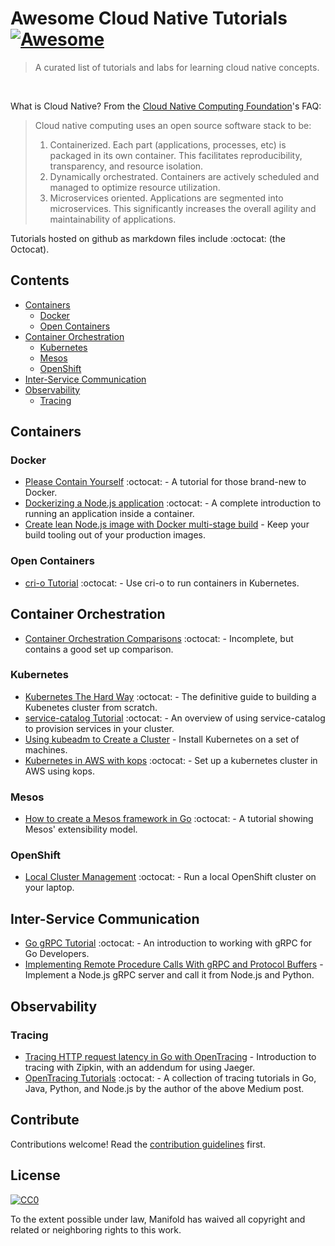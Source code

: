 # Awesome Cloud Native Tutorials [![Awesome](https://cdn.rawgit.com/sindresorhus/awesome/d7305f38d29fed78fa85652e3a63e154dd8e8829/media/badge.svg)](https://github.com/sindresorhus/awesome)

> A curated list of tutorials and labs for learning cloud native concepts.

<br>

What is Cloud Native? From the [Cloud Native Computing Foundation](https://www.cncf.io/)'s FAQ:

> Cloud native computing uses an open source software stack to be:
> 1. Containerized. Each part (applications, processes, etc) is packaged in its own container. This facilitates reproducibility, transparency, and resource isolation.
> 1. Dynamically orchestrated. Containers are actively scheduled and managed to optimize resource utilization.
> 1. Microservices oriented. Applications are segmented into microservices. This significantly increases the overall agility and maintainability of applications.

Tutorials hosted on github as markdown files include :octocat: (the Octocat).

## Contents

- [Containers](#containers)
  - [Docker](#docker)
  - [Open Containers](#open-containers)
- [Container Orchestration](#container-orchestration)
  - [Kubernetes](#kubernetes)
  - [Mesos](#mesos)
  - [OpenShift](#openshift)
- [Inter-Service Communication](#inter-service-communication)
- [Observability](#observability)
  - [Tracing](#tracing)
  <!-- Add monitoring/metrics and logging here -->


## Containers

### Docker

- [Please Contain Yourself](https://github.com/dylanlrrb/Please-Contain-Yourself) :octocat: - A tutorial for those brand-new to Docker.
- [Dockerizing a Node.js application](https://github.com/docker/labs/tree/master/developer-tools/nodejs/porting) :octocat: - A complete introduction to running an application inside a container.
- [Create lean Node.js image with Docker multi-stage build](https://codefresh.io/blog/node_docker_multistage/) - Keep your build tooling out of your production images.

### Open Containers

- [cri-o Tutorial](https://github.com/kelseyhightower/cri-o-tutorial) :octocat: - Use cri-o to run containers in Kubernetes.


## Container Orchestration

- [Container Orchestration Comparisons](https://github.com/thesandlord/container-orchestration-comparisons) :octocat: - Incomplete, but contains a good set up comparison.

### Kubernetes

- [Kubernetes The Hard Way](https://github.com/kelseyhightower/kubernetes-the-hard-way) :octocat: - The definitive guide to building a Kubenetes cluster from scratch.
- [service-catalog Tutorial](https://github.com/manifoldco/service-catalog-tutorial) :octocat: - An overview of using service-catalog to provision services in your cluster.
- [Using kubeadm to Create a Cluster](https://kubernetes.io/docs/setup/independent/create-cluster-kubeadm/) - Install Kubernetes on a set of machines.
- [Kubernetes in AWS with kops](https://github.com/kubernetes/kops/blob/master/docs/aws.md) :octocat: - Set up a kubernetes cluster in AWS using kops.

### Mesos

- [How to create a Mesos framework in Go](https://github.com/sayden/minimal-mesos-go-framework) :octocat: - A tutorial showing Mesos' extensibility model.

### OpenShift

- [Local Cluster Management](https://github.com/openshift/origin/blob/master/docs/cluster_up_down.md) :octocat: - Run a local OpenShift cluster on your laptop.


## Inter-Service Communication

- [Go gRPC Tutorial](https://github.com/phuongdo/go-grpc-tutorial) :octocat: - An introduction to working with gRPC for Go Developers.
- [Implementing Remote Procedure Calls With gRPC and Protocol Buffers](https://scotch.io/tutorials/implementing-remote-procedure-calls-with-grpc-and-protocol-buffers) - Implement a Node.js gRPC server and call it from Node.js and Python.


## Observability

### Tracing

- [Tracing HTTP request latency in Go with OpenTracing](https://medium.com/opentracing/tracing-http-request-latency-in-go-with-opentracing-7cc1282a100a) - Introduction to tracing with Zipkin, with an addendum for using Jaeger.
- [OpenTracing Tutorials](https://github.com/yurishkuro/opentracing-tutorial) :octocat: - A collection of tracing tutorials in Go, Java, Python, and Node.js by the author of the above Medium post.


## Contribute

Contributions welcome! Read the [contribution guidelines](./github/CONTRIBUTING.md) first.

## License

[![CC0](http://mirrors.creativecommons.org/presskit/buttons/88x31/svg/cc-zero.svg)](http://creativecommons.org/publicdomain/zero/1.0)

To the extent possible under law, Manifold has waived all copyright and
related or neighboring rights to this work.
